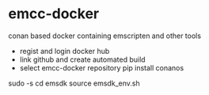 # emcc-docker
conan based docker containing emscripten and other tools

*   regist and login docker hub
*   link github and create automated build
*   select emcc-docker repository
pip install conanos


sudo -s
cd emsdk
source emsdk_env.sh